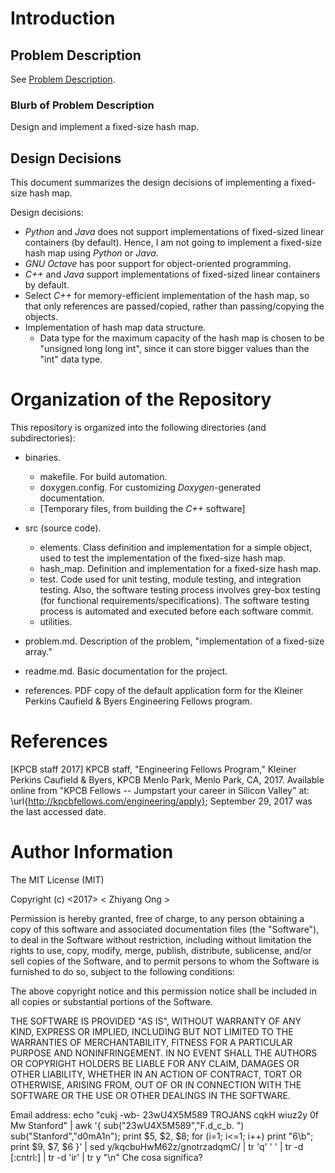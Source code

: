 #	Introduction

## Problem Description

See [Problem Description](https://github.com/eda-ricercatore/z-estate-2018-stage/blob/master/kpcb-fellows/problem.md).

###	Blurb of Problem Description

Design and implement a fixed-size hash map. 

## Design Decisions 

This document summarizes the design decisions of implementing a fixed-size
	hash map.

Design decisions:
+ *Python* and *Java* does not support implementations of fixed-sized linear
	containers (by default). 
	Hence, I am not going to implement a fixed-size hash map using *Python*
		or *Java*.
+ *GNU Octave* has poor support for object-oriented programming.
+ *C++* and *Java* support implementations of fixed-sized linear containers by
	default.
+ Select *C++* for memory-efficient implementation of the hash map, so that
	only references are passed/copied, rather than passing/copying the objects.
+ Implementation of hash map data structure.
	- Data type for the maximum capacity of the hash map is chosen to be
		"unsigned long long int", since it can store bigger values than the "int"
		data type.
	



#	Organization of the Repository

This repository is organized into the following directories (and subdirectories):
+ binaries.
	+ makefile.
		For build automation.
	+ doxygen.config.
		For customizing *Doxygen*-generated documentation.
	+ [Temporary files, from building the *C++* software]
+ src (source code).
	- elements.
		Class definition and implementation for a simple object, used to test
			the implementation of the fixed-size hash map.
	- hash_map.
		Definition and implementation for a fixed-size hash map.
	- test.
		Code used for unit testing, module testing, and integration testing.
	  	Also, the software testing process involves grey-box testing (for
	  		functional requirements/specifications).
	  	The software testing process is automated and executed before
	  		each software commit.
	 - utilities.
	 	
+ problem.md.
	Description of the problem, "implementation of a fixed-size array."
+ readme.md.
	Basic documentation for the project.
+ references.
	PDF copy of the default application form for the  Kleiner Perkins Caufield &
		Byers Engineering Fellows program.



#	References

[KPCB staff 2017]
	KPCB staff, "Engineering Fellows Program," Kleiner Perkins Caufield &
		Byers, KPCB Menlo Park, Menlo Park, CA, 2017.
		Available online from "KPCB Fellows -- Jumpstart your career in Silicon
		Valley" at: \url{http://kpcbfellows.com/engineering/apply};
		September 29, 2017 was the last accessed date.


#	Author Information

The MIT License (MIT)

Copyright (c) <2017> < Zhiyang Ong >

Permission is hereby granted, free of charge, to any person obtaining a copy of this software and associated documentation files (the "Software"), to deal in the Software without restriction, including without limitation the rights to use, copy, modify, merge, publish, distribute, sublicense, and/or sell copies of the Software, and to permit persons to whom the Software is furnished to do so, subject to the following conditions:

The above copyright notice and this permission notice shall be included in all copies or substantial portions of the Software.

THE SOFTWARE IS PROVIDED "AS IS", WITHOUT WARRANTY OF ANY KIND, EXPRESS OR IMPLIED, INCLUDING BUT NOT LIMITED TO THE WARRANTIES OF MERCHANTABILITY, FITNESS FOR A PARTICULAR PURPOSE AND NONINFRINGEMENT. IN NO EVENT SHALL THE AUTHORS OR COPYRIGHT HOLDERS BE LIABLE FOR ANY CLAIM, DAMAGES OR OTHER LIABILITY, WHETHER IN AN ACTION OF CONTRACT, TORT OR OTHERWISE, ARISING FROM, OUT OF OR IN CONNECTION WITH THE SOFTWARE OR THE USE OR OTHER DEALINGS IN THE SOFTWARE.

Email address: echo "cukj -wb- 23wU4X5M589 TROJANS cqkH wiuz2y 0f Mw Stanford" | awk '{ sub("23wU4X5M589","F.d_c_b. ") sub("Stanford","d0mA1n"); print $5, $2, $8; for (i=1; i<=1; i++) print "6\b"; print $9, $7, $6 }' | sed y/kqcbuHwM62z/gnotrzadqmC/ | tr 'q' ' ' | tr -d [:cntrl:] | tr -d 'ir' | tr y "\n"	Che cosa significa?
